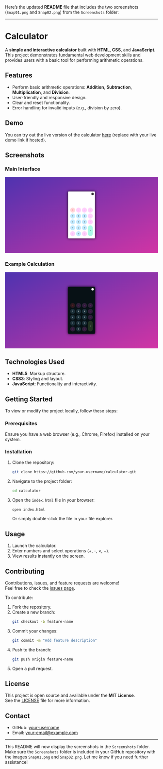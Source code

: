 Here’s the updated **README** file that includes the two screenshots (`Snap01.png` and `Snap02.png`) from the `Screenshots` folder:

---

# Calculator

A **simple and interactive calculator** built with **HTML**, **CSS**, and **JavaScript**. This project demonstrates fundamental web development skills and provides users with a basic tool for performing arithmetic operations.

## Features

- Perform basic arithmetic operations: **Addition**, **Subtraction**, **Multiplication**, and **Division**.
- User-friendly and responsive design.
- Clear and reset functionality.
- Error handling for invalid inputs (e.g., division by zero).

## Demo

You can try out the live version of the calculator [here](https://your-live-link.com) (replace with your live demo link if hosted).

## Screenshots

### Main Interface
![Calculator Main Interface](Screenshots/Snap01.png)

### Example Calculation
![Calculator Example Calculation](Screenshots/Snap02.png)

## Technologies Used

- **HTML5**: Markup structure.
- **CSS3**: Styling and layout.
- **JavaScript**: Functionality and interactivity.

## Getting Started

To view or modify the project locally, follow these steps:

### Prerequisites

Ensure you have a web browser (e.g., Chrome, Firefox) installed on your system.

### Installation

1. Clone the repository:
   ```bash
   git clone https://github.com/your-username/calculator.git
   ```
2. Navigate to the project folder:
   ```bash
   cd calculator
   ```
3. Open the `index.html` file in your browser:
   ```bash
   open index.html
   ```
   Or simply double-click the file in your file explorer.

## Usage

1. Launch the calculator.
2. Enter numbers and select operations (+, -, ×, ÷).
3. View results instantly on the screen.

## Contributing

Contributions, issues, and feature requests are welcome!  
Feel free to check the [issues page](https://github.com/your-username/calculator/issues).

To contribute:

1. Fork the repository.
2. Create a new branch:
   ```bash
   git checkout -b feature-name
   ```
3. Commit your changes:
   ```bash
   git commit -m "Add feature description"
   ```
4. Push to the branch:
   ```bash
   git push origin feature-name
   ```
5. Open a pull request.

## License

This project is open source and available under the **MIT License**.  
See the [LICENSE](LICENSE) file for more information.

## Contact

- GitHub: [your-username](https://github.com/your-username)
- Email: [your-email@example.com](mailto:your-email@example.com)

---

This README will now display the screenshots in the `Screenshots` folder. Make sure the `Screenshots` folder is included in your GitHub repository with the images `Snap01.png` and `Snap02.png`. Let me know if you need further assistance!